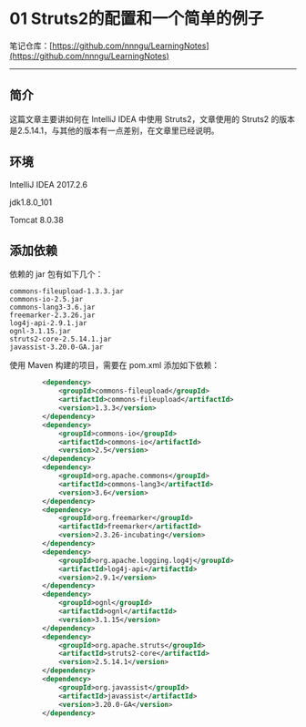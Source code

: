 # 01 Struts2的配置和一个简单的例子

笔记仓库：[https://github.com/nnngu/LearningNotes](https://github.com/nnngu/LearningNotes)    

---

## 简介

这篇文章主要讲如何在 IntelliJ IDEA 中使用 Struts2，文章使用的  Struts2 的版本是2.5.14.1，与其他的版本有一点差别，在文章里已经说明。

## 环境

IntelliJ IDEA 2017.2.6

jdk1.8.0_101

Tomcat 8.0.38

## 添加依赖

依赖的 jar 包有如下几个：

```
commons-fileupload-1.3.3.jar
commons-io-2.5.jar
commons-lang3-3.6.jar
freemarker-2.3.26.jar
log4j-api-2.9.1.jar
ognl-3.1.15.jar
struts2-core-2.5.14.1.jar
javassist-3.20.0-GA.jar
```

使用 Maven 构建的项目，需要在 pom.xml 添加如下依赖：

```xml
        <dependency>
            <groupId>commons-fileupload</groupId>
            <artifactId>commons-fileupload</artifactId>
            <version>1.3.3</version>
        </dependency>
        <dependency>
            <groupId>commons-io</groupId>
            <artifactId>commons-io</artifactId>
            <version>2.5</version>
        </dependency>
        <dependency>
            <groupId>org.apache.commons</groupId>
            <artifactId>commons-lang3</artifactId>
            <version>3.6</version>
        </dependency>
        <dependency>
            <groupId>org.freemarker</groupId>
            <artifactId>freemarker</artifactId>
            <version>2.3.26-incubating</version>
        </dependency>
        <dependency>
            <groupId>org.apache.logging.log4j</groupId>
            <artifactId>log4j-api</artifactId>
            <version>2.9.1</version>
        </dependency>
        <dependency>
            <groupId>ognl</groupId>
            <artifactId>ognl</artifactId>
            <version>3.1.15</version>
        </dependency>
        <dependency>
            <groupId>org.apache.struts</groupId>
            <artifactId>struts2-core</artifactId>
            <version>2.5.14.1</version>
        </dependency>
        <dependency>
            <groupId>org.javassist</groupId>
            <artifactId>javassist</artifactId>
            <version>3.20.0-GA</version>
        </dependency>
```




